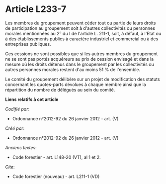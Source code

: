 # Article L233-7

Les membres du groupement peuvent céder tout ou partie de leurs droits de participation au groupement soit à d'autres
collectivités ou personnes morales mentionnées au 2° du I de l'article L. 211-1, soit, à défaut, à l'Etat ou à des
établissements publics à caractère industriel et commercial ou à des entreprises publiques.

Ces cessions ne sont possibles que si les autres membres du groupement ne se sont pas portés acquéreurs au prix de cession
envisagé et dans la mesure où les droits détenus dans le groupement par les collectivités ou autres personnes morales restent
d'au moins 51 % de l'ensemble.

Le comité du groupement délibère sur un projet de modification des statuts concernant les quotes-parts dévolues à chaque
membre ainsi que la répartition du nombre de délégués au sein du comité.

**Liens relatifs à cet article**

_Codifié par_:

  - Ordonnance n°2012-92 du 26 janvier 2012 - art. (V)

_Créé par_:

  - Ordonnance n°2012-92 du 26 janvier 2012 - art. (V)

_Anciens textes_:

  - Code forestier - art. L148-20 (VT), al 1 et 2.

_Cite_:

  - Code forestier (nouveau) - art. L211-1 (VD)
